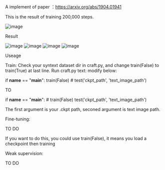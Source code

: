 A implement of paper ：https://arxiv.org/abs/1904.01941

This is the result of training 200,000 steps.

![image](https://github.com/namedysx/CRAFT-tensorflow/blob/master/image/image/t.jpg)

Result

![image](https://github.com/namedysx/CRAFT-tensorflow/blob/master/image/image/weight.jpg)
![image](https://github.com/namedysx/CRAFT-tensorflow/blob/master/image/image/weight_aff.jpg)
![image](https://github.com/namedysx/CRAFT-tensorflow/blob/master/image/image/res_text_image_word.jpg)
![image](https://github.com/namedysx/CRAFT-tensorflow/blob/master/image/image/res_text_image_char.jpg)


Useage

Train:
Check your syntext dataset dir in craft.py, and change train(False) to train(True) at last line. 
Run craft.py
text:
modify below:

if __name__ == "__main__":
    train(False)
    # test('ckpt_path', 'text_image_path')

TO

if __name__ == "__main__":
    # train(False)
    test('ckpt_path', 'text_image_path')

The first argument is your .ckpt path, seconed argument is text image path.

Fine-tuning:

TO DO

If you want to do this, you could use train(False), it means you load a checkpoint then training

Weak supervision:

TO DO
